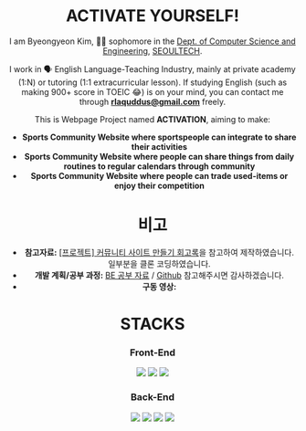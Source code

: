 <div align="center">
  
# ACTIVATE YOURSELF!

I am Byeongyeon Kim, :man_student: sophomore in the [Dept. of Computer Science and Engineering](https://computer.seoultech.ac.kr/), [SEOULTECH](https://www.seoultech.ac.kr/).

I work in :speaking_head: English Language-Teaching Industry, mainly at private academy (1:N) or tutoring (1:1 extracurricular lesson).
If studying English (such as making 900+ score in TOEIC :joy:) is on your mind, you can contact me through **rlaquddus@gmail.com** freely.

This is Webpage Project named **ACTIVATION**, aiming to make:
* **Sports Community Website where sportspeople can integrate to share their activities**
* **Sports Community Website where people can share things from daily routines to regular calendars through community**
* **Sports Community Website where people can trade used-items or enjoy their competition**


# 비고

* **참고자료:** [[프로젝트] 커뮤니티 사이트 만들기 회고록](https://velog.io/@cloudcoke/%ED%94%84%EB%A1%9C%EC%A0%9D%ED%8A%B8-%EC%BB%A4%EB%AE%A4%EB%8B%88%ED%8B%B0-%EC%82%AC%EC%9D%B4%ED%8A%B8-%EB%A7%8C%EB%93%A4%EA%B8%B0-%ED%9A%8C%EA%B3%A0%EB%A1%9D/)을 참고하여 제작하였습니다. 일부분을 클론 코딩하였습니다.
* **개발 계획/공부 과정:** [BE 공부 자료](https://potent-spell-f28.notion.site/BE-Study-1183bce29b0880b082a5d97f9c221648?pvs=4) / [Github](https://github.com/Yeon73/BE_BlogPJ/) 참고해주시면 감사하겠습니다.
* **구동 영상:**  

# STACKS

### Front-End

<img src="https://img.shields.io/badge/HTML-E34F26?style=for-the-badge&logo=html5&logoColor=white"/>
<img src="https://img.shields.io/badge/CSS-1572B6?style=for-the-badge&logo=css3&logoColor=white"/>
<img src="https://img.shields.io/badge/Javascript-FFCD00?style=for-the-badge&logo=JavaScript&logoColor=white"/>

### Back-End

<img src="https://img.shields.io/badge/Node.js-339933?style=for-the-badge&logo=node.js&logoColor=white"/>
<img src="https://img.shields.io/badge/Express-000000?style=for-the-badge&logo=express&logoColor=white"/>
<img src="https://img.shields.io/badge/MySQL-4479A1?style=for-the-badge&logo=mysql&logoColor=white"/>
<img src="https://img.shields.io/badge/Sequelize-52B0E7?style=for-the-badge&logo=sequelize&logoColor=white"/>


</div>
